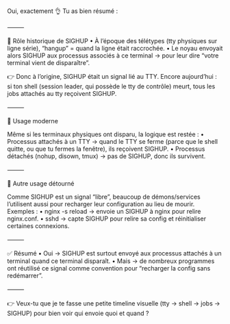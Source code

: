 
Oui, exactement 👌 Tu as bien résumé :

⸻

📌 Rôle historique de SIGHUP
•	À l’époque des télétypes (tty physiques sur ligne série), “hangup” = quand la ligne était raccrochée.
•	Le noyau envoyait alors SIGHUP aux processus associés à ce terminal → pour leur dire “votre terminal vient de disparaître”.

👉 Donc à l’origine, SIGHUP était un signal lié au TTY.
Encore aujourd’hui : si ton shell (session leader, qui possède le tty de contrôle) meurt, tous les jobs attachés au tty reçoivent SIGHUP.

⸻

📌 Usage moderne

Même si les terminaux physiques ont disparu, la logique est restée :
•	Processus attachés à un TTY → quand le TTY se ferme (parce que le shell quitte, ou que tu fermes la fenêtre), ils reçoivent SIGHUP.
•	Processus détachés (nohup, disown, tmux) → pas de SIGHUP, donc ils survivent.

⸻

📌 Autre usage détourné

Comme SIGHUP est un signal “libre”, beaucoup de démons/services l’utilisent aussi pour recharger leur configuration au lieu de mourir.
Exemples :
•	nginx -s reload → envoie un SIGHUP à nginx pour relire nginx.conf.
•	sshd → capte SIGHUP pour relire sa config et réinitialiser certaines connexions.

⸻

✅ Résumé
•	Oui → SIGHUP est surtout envoyé aux processus attachés à un terminal quand ce terminal disparaît.
•	Mais → de nombreux programmes ont réutilisé ce signal comme convention pour “recharger la config sans redémarrer”.

⸻

👉 Veux-tu que je te fasse une petite timeline visuelle (tty → shell → jobs → SIGHUP) pour bien voir qui envoie quoi et quand ?